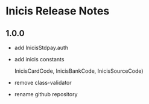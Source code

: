 # Inicis Release Notes

## 1.0.0

- add InicisStdpay.auth
- add inicis constants

  InicisCardCode, InicisBankCode, InicisSourceCode)

- remove class-validator
- rename github repository

